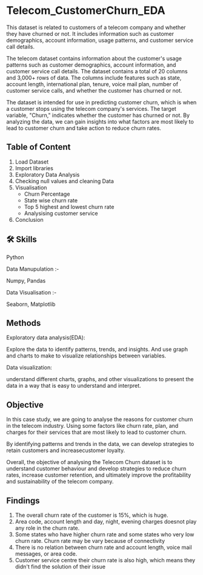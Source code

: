 # Telecom_CustomerChurn_EDA
This dataset is related to customers of a telecom company and whether they have churned or not. It includes information such 
as customer demographics, account information, usage patterns, and customer service call details.

The telecom dataset contains information about the customer's usage patterns such as customer demographics, account information, and customer service call details. The dataset contains a total of 20 columns and 3,000+ rows of data. The columns include 
features such as state, account length, international plan, tenure, voice mail plan, number of customer service
calls, and whether the customer has churned or not.

The dataset is intended for use in predicting customer churn, which is when a customer stops using the telecom company's 
services. The target variable, "Churn," indicates whether the customer has churned or not. By analyzing the data, we can 
gain insights into what factors are most likely to lead to customer churn and take action to reduce churn rates.



## Table of Content
1. Load Dataset
2. Import libraries
3. Exploratory Data Analysis
4. Checking null values and cleaning Data
5. Visualisation 
     - Churn Percentage
     - State wise churn rate
     - Top 5 highest and lowest churn rate
     - Analysising customer service 
6. Conclusion
## 🛠 Skills
Python

Data Manupulation :-

   Numpy, Pandas

Data Visualisation :-

  Seaborn, Matplotlib 


## Methods
Exploratory data analysis(EDA):

Explore the data to identify patterns, trends, and insights. And use graph and charts to make  to visualize relationships between variables.

Data visualization: 

understand different charts, graphs, and other visualizations to present the data in a way that is easy to understand and interpret.
## Objective

In this case study, we are going to analyse the reasons for customer churn in the telecom industry. Using some factors like churn rate, plan, and charges
for their services that are most likely to lead to customer churn.


By identifying patterns and trends in the data, we can develop strategies to retain customers and increasecustomer loyalty.


Overall, the objective of analysing the Telecom Churn dataset is to understand customer behaviour and develop strategies to
reduce churn rates, increase customer retention, and ultimately improve the profitability and sustainability of the
telecom company.

## Findings
 1. The overall churn rate of the customer is 15%, which is huge.
 2. Area code, account length and day, night, evening charges doesnot play any role in the churn rate.
 3. Some states who have higher churn rate and some states who very low churn rate. Churn rate may be vary because of connectivity
 4. There is no relation between churn rate and account length, voice mail messages, or area code.
5.  Customer service centre their churn rate is also high, which means they didn't find the solution of their issue
